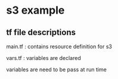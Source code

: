 #  s3 example

## tf file descriptions

main.tf : contains resource  definition  for s3 

vars.tf : variables are declared 


variables are need to be pass at run time







